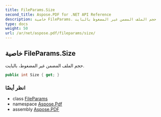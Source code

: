 ```yaml
---
title: FileParams.Size
second_title: Aspose.PDF for .NET API Reference
description: خاصية FileParams. حجم الملف المضمن غير المضغوط بالبايت
type: docs
weight: 50
url: /ar/net/aspose.pdf/fileparams/size/
---
```

## خاصية FileParams.Size

حجم الملف المضمن غير المضغوط، بالبايت.

```csharp
public int Size { get; }
```

### انظر أيضًا

* class [FileParams](../)
* namespace [Aspose.Pdf](../../../aspose.pdf/)
* assembly [Aspose.PDF](../../../)